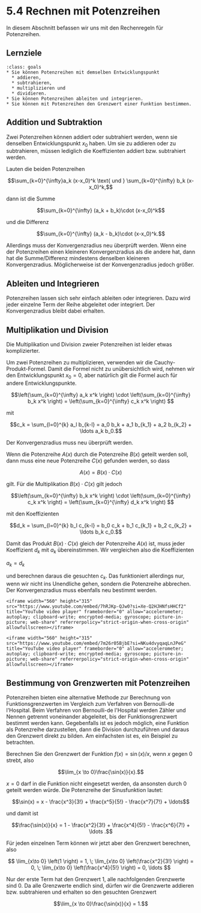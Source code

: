 # 5.4 Rechnen mit Potenzreihen

In diesem Abschnitt befassen wir uns mit den Rechenregeln für Potenzreihen.

## Lernziele

```{admonition} Lernziele
:class: goals
* Sie können Potenzreihen mit demselben Entwicklungspunkt
  * addieren,
  * subtrahieren, 
  * multiplizieren und
  * dividieren.
* Sie können Potenzreihen ableiten und integrieren.
* Sie können mit Potenzreihen den Grenzwert einer Funktion bestimmen.
```

## Addition und Subtraktion

Zwei Potenzreihen können addiert oder subtrahiert werden, wenn sie denselben
Entwicklungspunkt $x_0$ haben. Um sie zu addieren oder zu subtrahieren, müssen
lediglich die Koeffizienten addiert bzw. subtrahiert werden.

Lauten die beiden Potenzreihen

$$\sum_{k=0}^{\infty}a_k (x-x_0)^k \text{ und } \sum_{k=0}^{\infty} b_k
(x-x_0)^k,$$

dann ist die Summe

$$\sum_{k=0}^{\infty} (a_k + b_k)\cdot (x-x_0)^k$$

und die Differenz

$$\sum_{k=0}^{\infty} (a_k - b_k)\cdot (x-x_0)^k.$$

Allerdings muss der Konvergenzradius neu überprüft werden. Wenn eine der
Potenzreihen einen kleineren Konvergenzradius als die andere hat, dann hat die
Summe/Differenz mindestens denselben kleineren Konvergenzradius. Möglicherweise
ist der Konvergenzradius jedoch größer.

## Ableiten und Integrieren

Potenzreihen lassen sich sehr einfach ableiten oder integrieren. Dazu wird jeder
einzelne Term der Reihe abgeleitet oder integriert. Der Konvergenzradius bleibt
dabei erhalten.

## Multiplikation und Division

Die Multiplikation und Division zweier Potenzreihen ist leider etwas komplizierter.

Um zwei Potenzreihen zu multiplizieren, verwenden wir die Cauchy-Produkt-Formel.
Damit die Formel nicht zu unübersichtlich wird, nehmen wir den Entwicklungspunkt
$x_0=0$, aber natürlich gilt die Formel auch für andere Entwicklungspunkte.

$$\left(\sum_{k=0}^{\infty} a_k x^k \right) \cdot \left(\sum_{k=0}^{\infty} b_k x^k \right)
= \left(\sum_{k=0}^{\infty} c_k x^k \right) $$

mit

$$c_k = \sum_{l=0}^{k} a_l b_{k-l}
= a_0 b_k + a_1 b_{k_1} + a_2 b_{k_2} + \ldots a_k b_0.$$

Der Konvergenzradius muss neu überprüft werden.

Wenn die Potenzreihe $A(x)$ durch die Potenzreihe $B(x)$ geteilt werden soll,
dann muss eine neue Potenzreihe $C(x)$ gefunden werden, so dass

$$A(x) = B(x) \cdot C(x)$$

gilt. Für die Multiplikation $B(x) \cdot C(x)$ gilt jedoch

$$\left(\sum_{k=0}^{\infty} b_k x^k \right) \cdot \left(\sum_{k=0}^{\infty} c_k
x^k \right) = \left(\sum_{k=0}^{\infty} d_k x^k \right) $$

mit den Koeffizienten

$$d_k = \sum_{l=0}^{k} b_l c_{k-l} = b_0 c_k + b_1 c_{k_1} + b_2 c_{k_2} +
\ldots b_k c_0.$$

Damit das Produkt $B(x) \cdot C(x)$ gleich der Potenzreihe $A(x)$ ist, muss
jeder Koeffizient $d_k$ mit $a_k$ übereinstimmen. Wir vergleichen also die
Koeffizienten

$a_k = d_k$

und berechnen daraus die gesuchten $c_k$. Das funktioniert allerdings nur, wenn
wir nicht ins Unendliche gehen, sondern die Potenzreihe abbrechen. Der
Konvergenzradius muss ebenfalls neu bestimmt werden.

```{dropdown} Video "Multiplikation zweier Potenzreihen" von Joachim Gaukel
<iframe width="560" height="315" src="https://www.youtube.com/embed/7hRJKp-QJw0?si=Xe-Q2HJHNfsHHCf2" title="YouTube video player" frameborder="0" allow="accelerometer;
autoplay; clipboard-write; encrypted-media; gyroscope; picture-in-picture; web-share" referrerpolicy="strict-origin-when-cross-origin" allowfullscreen></iframe>
```

```{dropdown} Video "Division zweier Potenzreihen" von Joachim Gaukel
<iframe width="560" height="315" src="https://www.youtube.com/embed/7m26r05BjbE?si=NKu4dvyqaqLnJPeG" title="YouTube video player" frameborder="0" allow="accelerometer;
autoplay; clipboard-write; encrypted-media; gyroscope; picture-in-picture; web-share" referrerpolicy="strict-origin-when-cross-origin" allowfullscreen></iframe>
```

## Bestimmung von Grenzwerten mit Potenzreihen

Potenzreihen bieten eine alternative Methode zur Berechnung von
Funktionsgrenzwerten im Vergleich zum Verfahren von Bernoulli-de l'Hospital.
Beim Verfahren von Bernoulli-de l'Hospital werden Zähler und Nennen getrennt
voneinander abgeleitet, bis der Funktionsgrenzwert bestimmt werden kann.
Gegebenfalls ist es jedoch möglich, eine Funktion als Potenzreihe darzustellen,
dann die Division durchzuführen und daraus den Grenzwert direkt zu bilden. Am
einfachsten ist es, ein Beispiel zu betrachten.

Berechnen Sie den Grenzwert der Funktion $f(x) = \sin(x)/x$, wenn $x$ gegen 0
strebt, also

$$\lim_{x \to 0}\frac{\sin(x)}{x}.$$

$x=0$ darf in die Funktion nicht eingesetzt werden, da ansonsten durch 0 geteilt
werden würde. Die Potenzreihe der Sinusfunktion lautet:

$$\sin(x) = x - \frac{x^3}{3!} + \frac{x^5}{5!} - \frac{x^7}{7!} + \ldots$$

und damit ist

$$\frac{\sin(x)}{x} = 1 - \frac{x^2}{3!} + \frac{x^4}{5!} - \frac{x^6}{7!} + \ldots .$$

Für jeden einzelnen Term können wir jetzt aber den Grenzwert berechnen, also

$$
\lim_{x\to 0} \left(1 \right) = 1, \;
\lim_{x\to 0} \left(\frac{x^2}{3!} \right) = 0, \;
\lim_{x\to 0} \left(\frac{x^4}{5!} \right) = 0, \ldots $$

Nur der erste Term hat den Grenzwert 1, alle nachfolgenden Grenzwerte sind 0. Da
alle Grenzwerte endlich sind, dürfen wir die Grenzwerte addieren bzw. subtrahieren
und erhalten so den gesuchten Grenzwert

$$\lim_{x \to 0}\frac{\sin(x)}{x} = 1.$$
